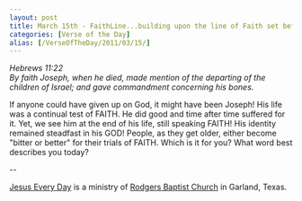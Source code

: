 ```yaml
---
layout: post
title: March 15th - FaithLine...building upon the line of Faith set before
categories: [Verse of the Day]
alias: [/VerseOfTheDay/2011/03/15/]
---
```


_Hebrews 11:22  
By faith Joseph, when he died, made mention of the departing of the
children of Israel; and gave commandment concerning his bones._

If anyone could have given up on God, it might have been Joseph!
His life was a continual test of FAITH. He did good and time after
time suffered for it. Yet, we see him at the end of his life, still
speaking FAITH! His identity remained steadfast in his GOD! People,
as they get older, either become "bitter or better" for their trials
of FAITH. Which is it for you? What word best describes you today?

 --

<a href=http://jesuseveryday.net>Jesus Every Day</a> is a ministry of <a href=http://rodgersbaptist.net>Rodgers Baptist Church</a> in Garland, Texas.
